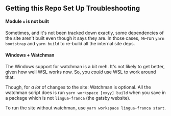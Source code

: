 ## Getting this Repo Set Up Troubleshooting

#### Module `x` is not built

Sometimes, and it's not been tracked down exactly, some dependencies of the site aren't built even though it says they are. In those cases, re-run `yarn bootstrap` and `yarn build` to re-build all the internal site deps.

#### Windows + Watchman

The Windows support for watchman is a bit meh. It's not likely to get better, given how well WSL works now. So, you _could_ use WSL to work around that.

Though, for _a lot_ of changes to the site: Watchman is optional. All the watchman script does is run `yarn workspace [xxyy] build` when you save in a package which is not `lingua-franca` (the gatsby website).

To run the site without watchman, use `yarn workspace lingua-franca start`.
